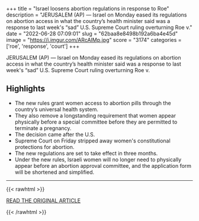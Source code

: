 +++
title = "Israel loosens abortion regulations in response to Roe"
description = "JERUSALEM (AP) — Israel on Monday eased its regulations on abortion access in what the country’s health minister said was a response to last week's “sad” U.S. Supreme Court ruling overturning Roe v."
date = "2022-06-28 07:09:01"
slug = "62baa8e8498b192a6ba4e45d"
image = "https://i.imgur.com/ARcAIMp.jpg"
score = "3174"
categories = ['roe', 'response', 'court']
+++

JERUSALEM (AP) — Israel on Monday eased its regulations on abortion access in what the country’s health minister said was a response to last week's “sad” U.S. Supreme Court ruling overturning Roe v.

## Highlights

- The new rules grant women access to abortion pills through the country’s universal health system.
- They also remove a longstanding requirement that women appear physically before a special committee before they are permitted to terminate a pregnancy.
- The decision came after the U.S.
- Supreme Court on Friday stripped away women's constitutional protections for abortion.
- The new regulations are set to take effect in three months.
- Under the new rules, Israeli women will no longer need to physically appear before an abortion approval committee, and the application form will be shortened and simplified.

---

{{< rawhtml >}}
  <p class="article-category">
    <a target="_blank" href="https://apnews.com/article/abortion-us-supreme-court-politics-health-israel-68e6acadda5b62ff400a7846d0bae147?utm_campaign=SocialFlow&amp;utm_source=Twitter&amp;utm_medium=AP">READ THE ORIGINAL ARTICLE</a>
  </p>
{{< /rawhtml >}}
